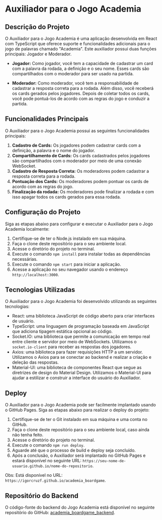# Auxiliador para o Jogo Academia

## Descrição do Projeto

O Auxiliador para o Jogo Academia é uma aplicação desenvolvida em React com TypeScript que oferece suporte e funcionalidades adicionais para o jogo de palavras chamado "Academia". Este auxiliador possui duas funções principais: Jogador e Moderador.

- **Jogador:** Como jogador, você tem a capacidade de cadastrar um card com a palavra da rodada, a definição e o seu nome. Esses cards são compartilhados com o moderador para ser usado na partida.

- **Moderador:** Como moderador, você tem a responsabilidade de cadastrar a resposta correta para a rodada. Além disso, você receberá os cards gerados pelos jogadores. Depois de coletar todos os cards, você pode pontuá-los de acordo com as regras do jogo e conduzir a partida.

## Funcionalidades Principais

O Auxiliador para o Jogo Academia possui as seguintes funcionalidades principais:

1. **Cadastro de Cards:** Os jogadores podem cadastrar cards com a definição, a palavra e o nome do jogador.
2. **Compartilhamento de Cards:** Os cards cadastrados pelos jogadores são compartilhados com o moderador por meio de uma conexão WebSocket.
3. **Cadastro de Resposta Correta:** Os moderadores podem cadastrar a resposta correta para a rodada.
4. **Pontuação dos Cards:** Os moderadores podem pontuar os cards de acordo com as regras do jogo.
5. **Finalização da rodada:** Os moderadores pode finalizar a rodada e com isso apagar todos os cards gerados para essa rodada.

## Configuração do Projeto

Siga as etapas abaixo para configurar e executar o Auxiliador para o Jogo Academia localmente:

1. Certifique-se de ter o Node.js instalado em sua máquina.
2. Faça o clone deste repositório para o seu ambiente local.
3. Acesse o diretório do projeto no terminal.
4. Execute o comando `npm install` para instalar todas as dependências necessárias.
5. Execute o comando `npm start` para iniciar a aplicação.
6. Acesse a aplicação no seu navegador usando o endereço `http://localhost:3000`.

## Tecnologias Utilizadas

O Auxiliador para o Jogo Academia foi desenvolvido utilizando as seguintes tecnologias:

- React: uma biblioteca JavaScript de código aberto para criar interfaces de usuário.
- TypeScript: uma linguagem de programação baseada em JavaScript que adiciona tipagem estática opcional ao código.
- Socket.IO: uma biblioteca que permite a comunicação em tempo real entre cliente e servidor por meio de WebSockets. Utilizamos o `socket.io-client` para receber as respostas dos jogadores.
- Axios: uma biblioteca para fazer requisições HTTP a um servidor. Utilizamos o Axios para se conectar ao backend e realizar a criação e deleção das respostas.
- Material-UI: uma biblioteca de componentes React que segue as diretrizes de design do Material Design. Utilizamos o Material-UI para ajudar a estilizar e construir a interface do usuário do Auxiliador.


## Deploy

O Auxiliador para o Jogo Academia pode ser facilmente implantado usando o GitHub Pages. Siga as etapas abaixo para realizar o deploy do projeto:

1. Certifique-se de ter o Git instalado em sua máquina e uma conta no GitHub.
2. Faça o clone deste repositório para o seu ambiente local, caso ainda não tenha feito.
3. Acesse o diretório do projeto no terminal.
4. Execute o comando `npm run deploy`.
5. Aguarde até que o processo de build e deploy seja concluído.
6. Após a conclusão, o Auxiliador será implantado no GitHub Pages e estará disponível no seguinte URL: `https://seu-nome-de-usuario.github.io/nome-do-repositorio`.

Obs: Está disponível no URL: `https://igorcruzf.github.io/academia_boardgame`.

## Repositório do Backend

O código-fonte do backend do Jogo Academia está disponível no seguinte repositório do GitHub: [academia_boardgame_backend](https://github.com/igorcruzf/academia_boardgame_backend). 